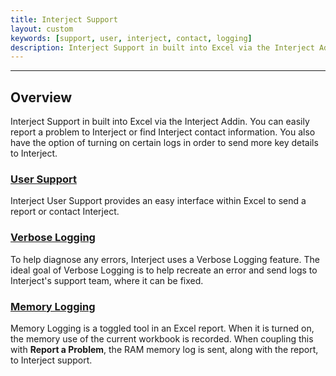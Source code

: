 ```yaml
---
title: Interject Support
layout: custom
keywords: [support, user, interject, contact, logging]
description: Interject Support in built into Excel via the Interject Addin. You can easily report a problem to Interject or find Interject contact information. You also have the option of turning on certain logs in order to send more key details to Interject.
---
```

* * *

## Overview

Interject Support in built into Excel via the Interject Addin. You can easily report a problem to Interject or find Interject contact information. You also have the option of turning on certain logs in order to send more key details to Interject.

### [User Support](/wTroubleshoot/Reporting-A-Problem.html)

Interject User Support provides an easy interface within Excel to send a report or contact Interject.

### [Verbose Logging](/wTroubleshoot/Verbose-Logging.html)

To help diagnose any errors, Interject uses a Verbose Logging feature. The ideal goal of Verbose Logging is to help recreate an error and send logs to Interject's support team, where it can be fixed.

### [Memory Logging](/wTroubleshoot/RAM-Monitoring.html)

Memory Logging is a toggled tool in an Excel report. When it is turned on, the memory use of the current workbook is recorded. When coupling this with **Report a Problem**, the RAM memory log is sent, along with the report, to Interject support.
